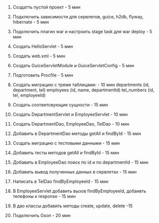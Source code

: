 
1. Создатть пустой проект - 5 мин
2. Подключить зависимости для сервлетов, guice, h2db, flyway, hibernate - 5 мин
3. Подключить плагин war и настроить stage task для war deploy - 5 мин
4. Создать HelloServlet - 5 мин
5. Создать web.xml - 5 мин
6. Создать GuiceServletModule и GuiceServletConfig - 5 мин
7. Подготовить Procfile - 5 мин

8. Создать миграцию с тремя таблицами: - 10 мин
    departments (id, department, tel)
    employees (id, name, departmentId)
    tel_numbers (id, tel, employeeId)
9. Создать соответсвующие сущности - 15 мин

9. Создать DepartmentServlet и EmployeeServlet - 10 мин
10. Создать DepartmentDao, EmployeeDao, TelDao - 10 мин
11. Добавить в DepartmentDao методы getAll и findById - 15 мин
12. Создать миграцию с тестовыми данными - 15 мин
13. Добавить тесты методов getAll и findById - 15 мин

14. Добавить в EmployeeDao поиск по id и по departmentId - 15 мин
15. Добавить вывод полученных данных в сервлетах - 15 мин
17. Написать в TelDao findByEmployeeId - 15 мин
16. В EmployeeServlet добавить вызов findByEmployeeId, добаивть телефоны к response - 15 мин
18. В дао классы добавить методы create, update, delete -15 
19. Подключить Gson - 20 мин
